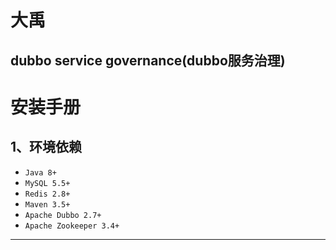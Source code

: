 # 大禹
dubbo service governance(dubbo服务治理)
--- 

# 安装手册

## 1、环境依赖

- `Java 8+`
- `MySQL 5.5+`
- `Redis 2.8+`
- `Maven 3.5+`
- `Apache Dubbo 2.7+`
- `Apache Zookeeper 3.4+`

---
